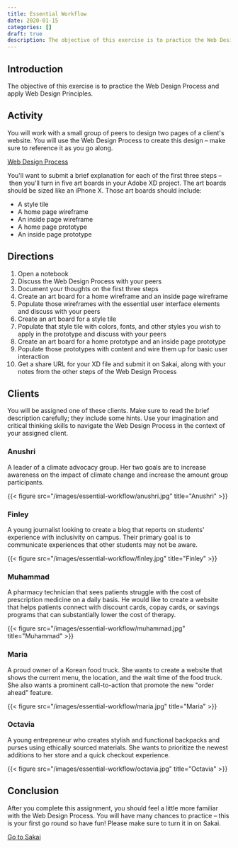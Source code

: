 ```yaml
---
title: Essential Workflow
date: 2020-01-15
categories: []
draft: true
description: The objective of this exercise is to practice the Web Design Process and apply Web Design Principles.
---
```


## Introduction

The objective of this exercise is to practice the Web Design Process and apply Web Design Principles.

## Activity

You will work with a small group of peers to design two pages of a client's website. You will use the Web Design Process to create this design – make sure to reference it as you go along.

[Web Design Process](/lecture/web-design-process/)

You'll want to submit a brief explanation for each of the first three steps – then you'll turn in five art boards in your Adobe XD project. The art boards should be sized like an iPhone X. Those art boards should include:

- A style tile
- A home page wireframe
- An inside page wireframe
- A home page prototype
- An inside page prototype

## Directions

1. Open a notebook
2. Discuss the Web Design Process with your peers
3. Document your thoughts on the first three steps
4. Create an art board for a home wireframe and an inside page wireframe
5. Populate those wireframes with the essential user interface elements and discuss with your peers
6. Create an art board for a style tile
7. Populate that style tile with colors, fonts, and other styles you wish to apply in the prototype and discuss with your peers
8. Create an art board for a home prototype and an inside page prototype
9. Populate those prototypes with content and wire them up for basic user interaction
10. Get a share URL for your XD file and submit it on Sakai, along with your notes from the other steps of the Web Design Process

## Clients

You will be assigned one of these clients. Make sure to read the brief description carefully; they include some hints. Use your imagination and critical thinking skills to navigate the Web Design Process in the context of your assigned client.

### Anushri

A leader of a climate advocacy group. Her two goals are to increase awareness on the impact of climate change and increase the amount group participants.

{{< figure src="/images/essential-workflow/anushri.jpg" title="Anushri" >}}

### Finley

A young journalist looking to create a blog that reports on students' experience with inclusivity on campus. Their primary goal is to communicate experiences that other students may not be aware.

{{< figure src="/images/essential-workflow/finley.jpg" title="Finley" >}}

### Muhammad

A pharmacy technician that sees patients struggle with the cost of prescription medicine on a daily basis. He would like to create a website that helps patients connect with discount cards, copay cards, or savings programs that can substantially lower the cost of therapy.

{{< figure src="/images/essential-workflow/muhammad.jpg" title="Muhammad" >}}

### Maria

A proud owner of a Korean food truck. She wants to create a website that shows the current menu, the location, and the wait time of the food truck. She also wants a prominent call-to-action that promote the new "order ahead" feature.

{{< figure src="/images/essential-workflow/maria.jpg" title="Maria" >}}

### Octavia

A young entrepreneur who creates stylish and functional backpacks and purses using ethically sourced materials. She wants to prioritize the newest additions to her store and a quick checkout experience.

{{< figure src="/images/essential-workflow/octavia.jpg" title="Octavia" >}}

## Conclusion

After you complete this assignment, you should feel a little more familiar with the Web Design Process. You will have many chances to practice – this is your first go round so have fun! Please make sure to turn it in on Sakai.

[Go to Sakai](https://sakai.unc.edu)
